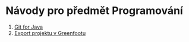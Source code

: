 # Návody pro předmět Programování

1. [Git for Java](git-for-java/README.md)
2. [Export projektu v Greenfootu](export-greenfoot/README.md)
